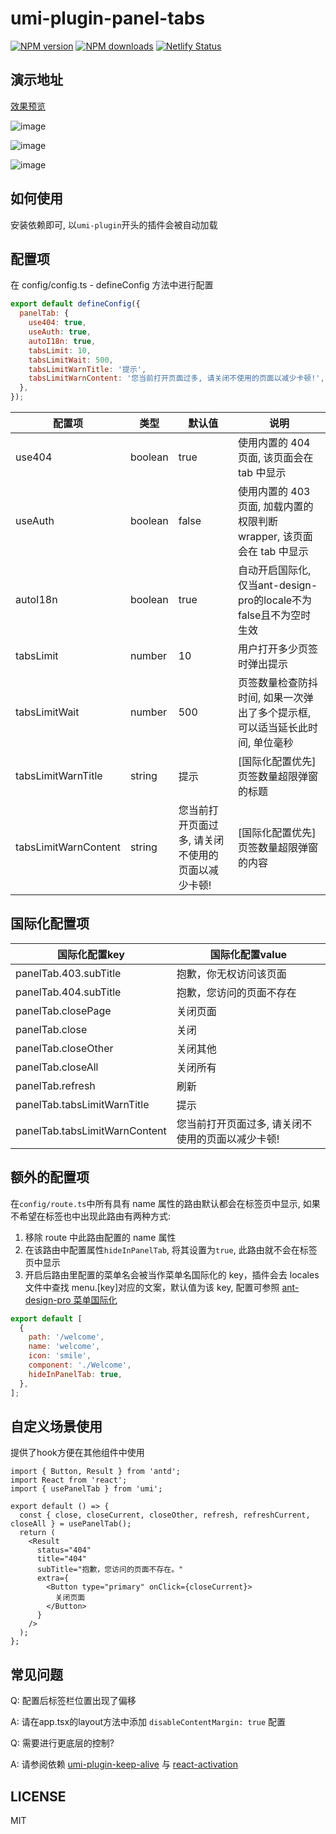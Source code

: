 # umi-plugin-panel-tabs

[![NPM version](https://img.shields.io/npm/v/umi-plugin-panel-tabs.svg?style=flat)](https://npmjs.org/package/umi-plugin-panel-tabs)
[![NPM downloads](http://img.shields.io/npm/dm/umi-plugin-panel-tabs.svg?style=flat)](https://npmjs.org/package/umi-plugin-panel-tabs)
[![Netlify Status](https://api.netlify.com/api/v1/badges/10453ec4-945e-41c7-844e-4e7e6a2027b2/deploy-status)](https://app.netlify.com/sites/vibrant-leakey-d5b34a/deploys)

## 演示地址

[效果预览](https://vibrant-leakey-d5b34a.netlify.app/)

![image](https://user-images.githubusercontent.com/12680972/147438313-e73a3148-1bc0-438a-9e6f-28d1bad8a25a.png)

![image](https://user-images.githubusercontent.com/12680972/147438343-a1999972-cd47-4959-8fb7-5ecbaa523ca3.png)

![image](https://user-images.githubusercontent.com/12680972/147438276-7cf13dad-1145-416b-a441-6d9bc3305431.png)


## 如何使用

安装依赖即可, 以`umi-plugin`开头的插件会被自动加载

## 配置项

在 config/config.ts - defineConfig 方法中进行配置

```js
export default defineConfig({
  panelTab: {
    use404: true,
    useAuth: true,
    autoI18n: true,
    tabsLimit: 10,
    tabsLimitWait: 500,
    tabsLimitWarnTitle: '提示',
    tabsLimitWarnContent: '您当前打开页面过多, 请关闭不使用的页面以减少卡顿!',
  },
});
```

| 配置项                  | 类型      | 默认值                        | 说明                                             |
|----------------------|---------|----------------------------|------------------------------------------------|
| use404               | boolean | true                       | 使用内置的 404 页面, 该页面会在 tab 中显示                    |
| useAuth              | boolean | false                      | 使用内置的 403 页面, 加载内置的权限判断 wrapper, 该页面会在 tab 中显示 |
| autoI18n             | boolean | true                       | 自动开启国际化, 仅当ant-design-pro的locale不为false且不为空时生效 |
| tabsLimit            | number  | 10                         | 用户打开多少页签时弹出提示                                  |
| tabsLimitWait        | number  | 500                        | 页签数量检查防抖时间, 如果一次弹出了多个提示框, 可以适当延长此时间, 单位毫秒      |
| tabsLimitWarnTitle   | string  | 提示                         | [国际化配置优先] 页签数量超限弹窗的标题                          |
| tabsLimitWarnContent | string  | 您当前打开页面过多, 请关闭不使用的页面以减少卡顿! | [国际化配置优先] 页签数量超限弹窗的内容                          |

## 国际化配置项

| 国际化配置key                      | 国际化配置value                 |
|-------------------------------|----------------------------|
| panelTab.403.subTitle         | 抱歉，你无权访问该页面                |
| panelTab.404.subTitle         | 抱歉，您访问的页面不存在               |
| panelTab.closePage            | 关闭页面                       |
| panelTab.close                | 关闭                         |
| panelTab.closeOther           | 关闭其他                       |
| panelTab.closeAll             | 关闭所有                       |
| panelTab.refresh              | 刷新                         |
| panelTab.tabsLimitWarnTitle   | 提示                         |
| panelTab.tabsLimitWarnContent | 您当前打开页面过多, 请关闭不使用的页面以减少卡顿! |


## 额外的配置项

在`config/route.ts`中所有具有 name 属性的路由默认都会在标签页中显示, 如果不希望在标签也中出现此路由有两种方式:

1. 移除 route 中此路由配置的 name 属性
2. 在该路由中配置属性`hideInPanelTab`, 将其设置为`true`, 此路由就不会在标签页中显示
3. 开启后路由里配置的菜单名会被当作菜单名国际化的 key，插件会去 locales 文件中查找 menu.[key]对应的文案，默认值为该 key, 配置可参照 [ant-design-pro 菜单国际化](https://pro.ant.design/zh-CN/docs/layout#%E8%8F%9C%E5%8D%95%E5%9B%BD%E9%99%85%E5%8C%96)

```js
export default [
  {
    path: '/welcome',
    name: 'welcome',
    icon: 'smile',
    component: './Welcome',
    hideInPanelTab: true,
  },
];
```

## 自定义场景使用
提供了hook方便在其他组件中使用
```tsx
import { Button, Result } from 'antd';
import React from 'react';
import { usePanelTab } from 'umi';

export default () => {
  const { close, closeCurrent, closeOther, refresh, refreshCurrent, closeAll } = usePanelTab();
  return (
    <Result
      status="404"
      title="404"
      subTitle="抱歉，您访问的页面不存在。"
      extra={
        <Button type="primary" onClick={closeCurrent}>
          关闭页面
        </Button>
      }
    />
  );
};
```

## 常见问题

Q: 配置后标签栏位置出现了偏移

A: 请在app.tsx的layout方法中添加 `disableContentMargin: true` 配置

Q: 需要进行更底层的控制?

A: 请参阅依赖 [umi-plugin-keep-alive](https://github.com/alitajs/umi-plugin-keep-alive) 与 [react-activation](https://github.com/CJY0208/react-activation)

## LICENSE

MIT
